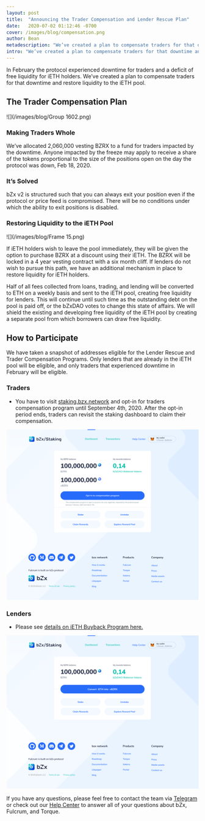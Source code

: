 ```yaml
---
layout: post
title:  "Announcing the Trader Compensation and Lender Rescue Plan"
date:   2020-07-02 01:12:46 -0700
cover: /images/blog/compensation.png
author: Bean
metadescription: "We’ve created a plan to compensate traders for that downtime and restore liquidity to the iETH pool"
intro: "We’ve created a plan to compensate traders for that downtime and restore liquidity to the iETH pool"
---
```

In February the protocol experienced downtime for traders and a deficit of free liquidity for iETH holders. We’ve created a plan to compensate traders for that downtime and restore liquidity to the iETH pool.

## The Trader Compensation Plan

![](/images/blog/Group 1602.png)

### Making Traders Whole

We’ve allocated 2,060,000 vesting BZRX to a fund for traders impacted by the downtime. Anyone impacted by the freeze may apply to receive a share of the tokens proportional to the size of the positions open on the day the protocol was down, Feb 18, 2020.

### It’s Solved

bZx v2 is structured such that you can always exit your position even if the protocol or price feed is compromised. There will be no conditions under which the ability to exit positions is disabled.

### Restoring Liquidity to the iETH Pool

![](/images/blog/Frame 15.png)

If iETH holders wish to leave the pool immediately, they will be given the option to purchase BZRX at a discount using their iETH. The BZRX will be locked in a 4 year vesting contract with a six month cliff. If lenders do not wish to pursue this path, we have an additional mechanism in place to restore liquidity for iETH holders.  

Half of all fees collected from loans, trading, and lending will be converted to ETH on a weekly basis and sent to the iETH pool, creating free liquidity for lenders. This will continue until such time as the outstanding debt on the pool is paid off, or the bZxDAO votes to change this state of affairs. We will shield the existing and developing free liquidity of the iETH pool by creating a separate pool from which borrowers can draw free liquidity.

## How to Participate

We have taken a snapshot of addresses eligible for the Lender Rescue and Trader Compensation Programs. Only lenders that are already in the iETH pool will be eligible, and only traders that experienced downtime in February will be eligible.

### Traders

- You have to visit [staking.bzx.network](https://staking.bzx.network/) and opt-in for traders compensation program until September 4th, 2020.
After the opt-in period ends, traders can revisit the staking dashboard to claim their compensation.

![](/images/blog/optin.png)

### Lenders

- Please see [details on iETH Buyback Program here.](/blog/iETH-buyback)

![](/images/blog/ieth-buyback.png)

If you have any questions, please feel free to contact the team via [Telegram](https://t.me/b0xNet) or check out our [Help Center](https://help.bzx.network/en/) to answer all of your questions about bZx, Fulcrum, and Torque.
